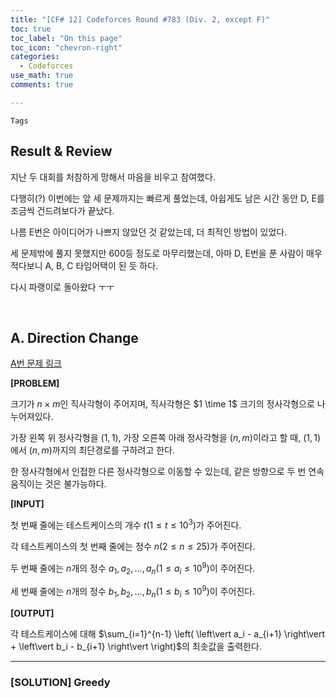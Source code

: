 ```yaml
---
title: "[CF# 12] Codeforces Round #783 (Div. 2, except F)"
toc: true
toc_label: "On this page"
toc_icon: "chevron-right"
categories:
  - Codeforces
use_math: true
comments: true

---
```


`Tags` 

## Result & Review

지난 두 대회를 처참하게 망해서 마음을 비우고 참여했다.

다행히(?) 이번에는 앞 세 문제까지는 빠르게 풀었는데, 아쉽게도 남은 시간 동안 D, E를 조금씩 건드려보다가 끝났다.

나름 E번은 아이디어가 나쁘지 않았던 것 같았는데, 더 최적인 방법이 있었다.

세 문제밖에 풀지 못했지만 600등 정도로 마무리했는데, 아마 D, E번을 푼 사람이 매우 적다보니 A, B, C 타임어택이 된 듯 하다.

다시 파랭이로 돌아왔다 ㅜㅜ

<br/>

## A. Direction Change

[A번 문제 링크](https://codeforces.com/contest/1668/problem/A)

**[PROBLEM]**

크기가 $n \times m$인 직사각형이 주어지며, 직사각형은 $1 \time 1$ 크기의 정사각형으로 나누어져있다.

가장 왼쪽 위 정사각형을 $(1, 1)$, 가장 오른쪽 아래 정사각형을 $(n, m)$이라고 할 때, $(1, 1)$에서 $(n, m)$까지의 최단경로를 구하려고 한다.

한 정사각형에서 인접한 다른 정사각형으로 이동할 수 있는데, 같은 방향으로 두 번 연속 움직이는 것은 불가능하다.

**[INPUT]**

첫 번째 줄에는 테스트케이스의 개수 $t$($1 \leq t \leq 10^3$)가 주어진다.

각 테스트케이스의 첫 번째 줄에는 정수 $n$($2 \leq n \leq 25$)가 주어진다.

두 번째 줄에는 $n$개의 정수 $a_1, a_2, \dots, a_n$($1 \leq a_i \leq 10^9$)이 주어진다.

세 번째 줄에는 $n$개의 정수 $b_1, b_2, \dots, b_n$($1 \leq b_i \leq 10^9$)이 주어진다.

**[OUTPUT]**

각 테스트케이스에 대해 $\sum_{i=1}^{n-1} \left( \left\vert a_i - a_{i+1} \right\vert + \left\vert b_i - b_{i+1} \right\vert \right)$의 최솟값을 출력한다.

---

### [SOLUTION] Greedy
